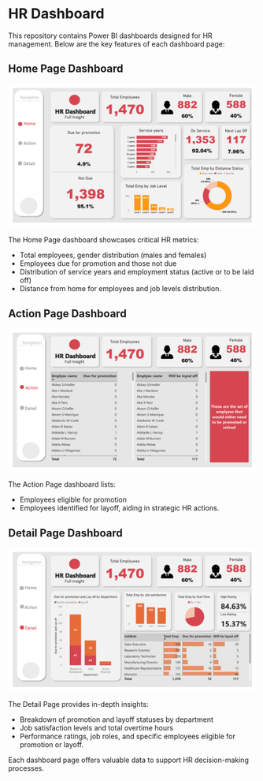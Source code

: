 # HR Dashboard

This repository contains Power BI dashboards designed for HR management. Below are the key features of each dashboard page:

## Home Page Dashboard

![Home Page](images/home.png)

The Home Page dashboard showcases critical HR metrics:
- Total employees, gender distribution (males and females)
- Employees due for promotion and those not due
- Distribution of service years and employment status (active or to be laid off)
- Distance from home for employees and job levels distribution.

## Action Page Dashboard

![Action Page](images/action.png)

The Action Page dashboard lists:
- Employees eligible for promotion
- Employees identified for layoff, aiding in strategic HR actions.

## Detail Page Dashboard

![Detail Page](images/detail.png)

The Detail Page provides in-depth insights:
- Breakdown of promotion and layoff statuses by department
- Job satisfaction levels and total overtime hours
- Performance ratings, job roles, and specific employees eligible for promotion or layoff.

Each dashboard page offers valuable data to support HR decision-making processes.
